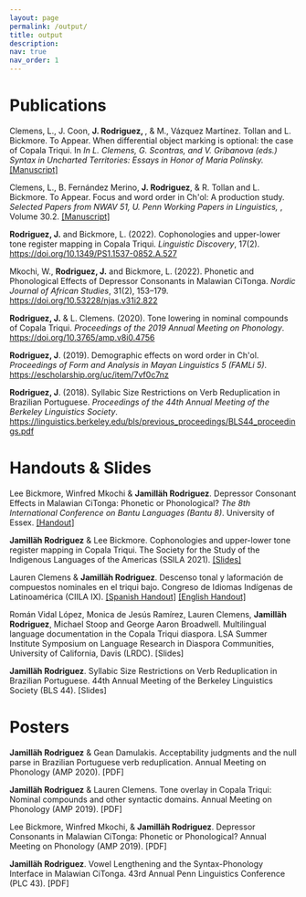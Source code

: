 ```yaml
---
layout: page
permalink: /output/
title: output
description:
nav: true
nav_order: 1
---
```


# Publications

Clemens, L., J. Coon, <b>J. Rodriguez, </b>, & M., Vázquez Martínez. Tollan and L. Bickmore. To Appear. When differential object marking is optional: the case of Copala Triqui. In <i>In L. Clemens, G. Scontras, and V. Gribanova (eds.) Syntax in Uncharted Territories: Essays in Honor of Maria Polinsky. </i> <a href="https://www.lingdomain.org/uploads/2/4/8/4/24841606/clemenscoonmpfs.pdf">[Manuscript]</a><br>

Clemens, L., B. Fernández Merino, <b>J. Rodriguez</b>, & R. Tollan and L. Bickmore. To Appear. Focus and word order in Ch'ol: A production study. <i>Selected Papers from NWAV 51​, U. Penn Working Papers in Linguistics, </i>, Volume 30.2. <a href="https://www.lingdomain.org/uploads/2/4/8/4/24841606/nwav51clemensetal.pdf">[Manuscript]</a><br>

<b>Rodriguez, J.</b> and Bickmore, L. (2022). Cophonologies and upper-lower tone register mapping in Copala Triqui. <i>Linguistic Discovery</i>, 17(2). <a href="https://doi.org/10.1349/PS1.1537-0852.A.527">https://doi.org/10.1349/PS1.1537-0852.A.527</a><br>

Mkochi, W., <b>Rodriguez, J.</b> and Bickmore, L. (2022). Phonetic and Phonological Effects of Depressor Consonants in Malawian CiTonga. <i>Nordic Journal of African Studies</i>, 31(2), 153–179. <a href="https://doi.org/10.53228/njas.v31i2.822">https://doi.org/10.53228/njas.v31i2.822</a><br>

<b>Rodriguez, J.</b> & L. Clemens. (2020). Tone lowering in nominal compounds of Copala Triqui. <i>Proceedings of the 2019 Annual Meeting on Phonology</i>. <a href="https://doi.org/10.3765/amp.v8i0.4756">https://doi.org/10.3765/amp.v8i0.4756</a><br>

<b>Rodriguez, J</b>. (2019). Demographic effects on word order in Ch'ol. <i>Proceedings of Form and Analysis in Mayan Linguistics 5 (FAMLi 5)</i>. <a href="https://escholarship.org/uc/item/7vf0c7nz">https://escholarship.org/uc/item/7vf0c7nz</a><br>

<b>Rodriguez, J</b>. (2018). Syllabic Size Restrictions on Verb Reduplication in Brazilian Portuguese. <i>Proceedings of the 44th Annual Meeting of the Berkeley Linguistics Society</i>. <a href="https://linguistics.berkeley.edu/bls/previous_proceedings/BLS44_proceedings.pdf">https://linguistics.berkeley.edu/bls/previous_proceedings/BLS44_proceedings.pdf</a><br>

# Handouts & Slides

Lee Bickmore, Winfred Mkochi & <b>Jamilläh Rodriguez</b>. Depressor Consonant Effects in Malawian CiTonga: Phonetic or Phonological? <i>The 8th International Conference on Bantu Languages (Bantu 8)</i>. University of Essex. <a href="https://d4ab0dac-3e2f-4f19-8555-d34e71ac2042.filesusr.com/ugd/80a847_efc53c103ed54faf96ff17520706cae4.pdf">[Handout]</a><br>

<b>Jamilläh Rodriguez</b> & Lee Bickmore. Cophonologies and upper-lower tone register mapping in Copala Triqui. The Society for the Study of the Indigenous Languages of the Americas (SSILA 2021). <a href="https://d4ab0dac-3e2f-4f19-8555-d34e71ac2042.filesusr.com/ugd/80a847_9d08dcdc063b4bc99840d9f2580360f6.pdf">[Slides]</a><br> 

Lauren Clemens & <b>Jamilläh Rodriguez</b>. Descenso tonal y laformación de compuestos nominales en el triqui bajo. Congreso de Idiomas Indígenas de Latinoamérica (CIILA IX). <a href="https://d4ab0dac-3e2f-4f19-8555-d34e71ac2042.filesusr.com/ugd/80a847_c7a4c1f68e184f5eafce46179f47accf.pdf">[Spanish Handout]</a> <a href="https://d4ab0dac-3e2f-4f19-8555-d34e71ac2042.filesusr.com/ugd/80a847_ea3e59dd81204bfabf14e6a66a8dc42a.pdf">[English Handout]</a><br>

Román Vidal López, Monica de Jesús Ramírez, Lauren Clemens, <b>Jamilläh Rodriguez</b>, Michael Stoop and George Aaron Broadwell. Multilingual language documentation in the Copala Triqui diaspora. LSA Summer Institute Symposium on Language Research in Diaspora Communities, University of California, Davis (LRDC). [Slides]

<b>Jamilläh Rodriguez</b>. Syllabic Size Restrictions on Verb Reduplication in Brazilian Portuguese. 44th Annual Meeting of the Berkeley Linguistics Society (BLS 44). [Slides]

# Posters

<b>Jamilläh Rodriguez</b> & Gean Damulakis. Acceptability judgments and the null parse in Brazilian Portuguese verb reduplication. Annual Meeting on Phonology (AMP 2020). [PDF]

<b>Jamilläh Rodriguez</b> & Lauren Clemens. Tone overlay in Copala Triqui: Nominal compounds and other syntactic domains. Annual Meeting on Phonology (AMP 2019). [PDF]

Lee Bickmore, Winfred Mkochi, & <b>Jamilläh Rodriguez</b>. Depressor Consonants in Malawian CiTonga: Phonetic or Phonological? Annual Meeting on Phonology (AMP 2019).  [PDF]

<b>Jamilläh Rodriguez</b>. Vowel Lengthening and the Syntax-Phonology Interface in Malawian CiTonga. 43rd Annual Penn Linguistics Conference (PLC 43). [PDF]

